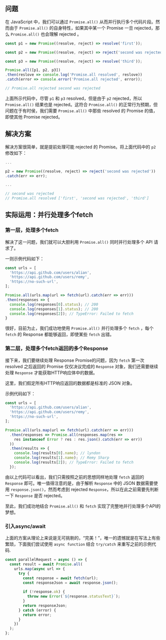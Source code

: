 
## 问题
在 JavaScript 中，我们可以通过 `Promise.all()` 从而并行执行多个代码片段。然而由于 `Promise.all()` 的自身特性，如果其中某一个 Promise 一旦 rejected，那么 `Promise.all()` 也会理解 rejected 。

``` javascript
const p1 = new Promise((resolve, reject) => resolve('first'));

const p2 = new Promise((resolve, reject) => reject('second was rejected'));

const p3 = new Promise((resolve, reject) => resolve('third'));

Promise.all([p1, p2, p3])
.then(reslove => console.log('Promise.all resolved', reslove))
.catch(error => console.error('Promise.all rejected', error));

// Promise.all rejected second was rejected
```
上面所示代码中，尽管 `p1` 和 `p3` resolved，但是由于 `p2` rejected，所以 `Promise.all()` 结果也是 rejected。这符合 `Promise.all()` 的正常行为预期，但问题在于有时侯，我们需要 `Promise.all()` 中那些  resolved 的 Promise 的值，即使其他 Promise rejected。


## 解决方案
解决方案很简单，就是提前处理可能 rejected 的 Promise。将上面代码中的 `p2` 修改如下：

``` javascript
...

p2 = new Promise((resolve, reject) => reject('second was rejected'))
.catch(err => err);

...

// second was rejected
// Promise.all resolved ['first', 'second was rejected', 'third']
```

## 实际运用：并行处理多个fetch
### 第一层，处理多个fetch
解决了这一问题，我们就可以大胆利用 `Promise.all()` 同时并行处理多个 API 请求了。

一则示例代码如下：
``` javascript
const urls = [
  'https://api.github.com/users/alian',
  'https://api.github.com/users/remy',
  'https://no-such-url',
];

Promise.all(urls.map(url => fetch(url).catch(err => err)))
.then(responses => {
  console.log(responses[0].status); // 200
  console.log(responses[1].status); // 200
  console.log(responses[2]); // TypeError: Failed to fetch
}
```

很好，目前为止，我们成功地使用 `Promise.all()` 并行处理多个 `fetch` ，每个 `fetch` 的 Response 都能够返回，即使某些 `fetch` 出错。


### 第二层，处理多个fetch返回的多个Response
接下来，我们要继续处理 Response Promise的问题，因为 `fetch` 第一次 resolved 之后返回的 Promise 仅仅决议完成的 `Response` 对象，我们还需要继续处理 `Response` 才能获取HTTP响应体中的数据。

这里，我们假定所有HTTP响应返回的数据都是标准的 JSON 对象。

示例代码如下：
``` javascript
const urls = [
  'https://api.github.com/users/alian',
  'https://api.github.com/users/remy',
  'https://no-such-url',
];

Promise.all(urls.map(url => fetch(url).catch(err => err)))
  .then(responses => Promise.all(responses.map(res => 
    res instanceof Error ? res : res.json().catch(err => err))
  ))
  .then(results => {
    console.log(results[0].name); // lyndon
    console.log(results[1].name); // Remy Sharp
    console.log(results[2]); // TypeError: Failed to fetch
  });
```
由以上代码可以看出，我们只需按照之前的思想同样地处理 `fetch` 返回的 `Response` 即可。唯一值得注意的是，由于解析 `Response` 中的 JSON 数据需要使用 `response.json()`，然而考虑到 rejected `Response`，所以在此之前需要先判断一下 `Response` 是否 rejected。

至此，我们成功地结合 `Promise.all()` 和 `fetch` 实现了完整地并行处理多个API的梦想。


### 引入async/await
上面的方案从理论上来说是无可挑剔的，“完美！”，唯一的遗憾就是在写法上有些繁琐，下面我们尝试使用 `async function` 结合 `try/catch` 来重写之前的示例代码.

``` javascript
const parallelRequest = async () => {
  const result = await Promise.all(  
    urls.map(async url => {
	  try {
	    const response = await fetch(url);
	    const responseJson = await response.json();
	      
	    if (!response.ok) {
	      throw new Error(`${response.statusText}`);
	    } 
	    return responseJson;  
	  } catch (error) {  
	    return error;
	  }
	})
  );
};
```

